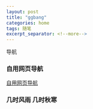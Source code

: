 ```yaml
---
layout: post
title: "ggbang"
categories: home
tags: 随笔
excerpt_separator: <!--more-->
---
```

导航
<!--more-->
### 自用网页导航
[自用网页导航](http://dh.ggbang.club)

### 几时风雨 几时秋寒